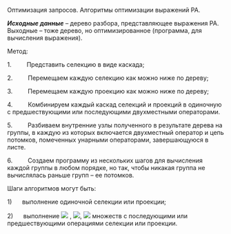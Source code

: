 Оптимизация запросов. Алгоритмы оптимизации выражений РА.


**_Исходные данные_** – дерево разбора, представляющее выражения РА. Выходные – тоже дерево, но оптимизированное (программа, для вычисления выражения).

Метод:

1.         Представить селекцию в виде каскада;

2.         Перемещаем каждую селекцию как можно ниже по дереву;

3.         Перемещаем каждую проекцию как можно ниже по дереву;

4.         Комбинируем каждый каскад селекций и проекций в одиночную с предшествующими или последующими двухместными операторами.

5.         Разбиваем внутренние узлы полученного в результате дерева на группы, в каждую из которых включается двухместный оператор и цепь потомков, помеченных унарными операторами, завершающуюся в листе.

6.         Создаем программу из нескольких шагов для вычисления каждой группы в любом порядке, но так, чтобы никакая группа не вычислялась раньше групп – ее потомков.

Шаги алгоритмов могут быть:

1)      выполнение одиночной селекции или проекции;

2)      выполнение ![](file:///C:/Users/BADF~1/AppData/Local/Temp/msohtmlclip1/01/clip_image002.png) , ![](file:///C:/Users/BADF~1/AppData/Local/Temp/msohtmlclip1/01/clip_image004.png), ![](file:///C:/Users/BADF~1/AppData/Local/Temp/msohtmlclip1/01/clip_image006.png) множеств с последующими или предшествующими операциями селекции или проекции.


